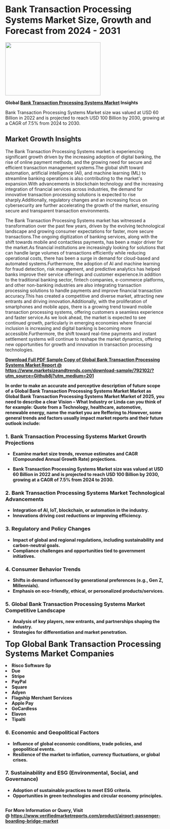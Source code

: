 <H1>Bank Transaction Processing Systems Market Size, Growth and Forecast from 2024 - 2031</H1><img class="aligncenter size-medium wp-image-584254" src="https://thirdeyenews.in/wp-content/uploads/2024/09/Global-Market-Research-300x168.jpeg" alt="" width="300" height="168" /><p><strong>Global&nbsp;<a href="https://www.marketsizeandtrends.com/download-sample/792102/?utm_source=Github8j?utm_medium=201">Bank Transaction Processing Systems Market</a> Insights</strong></p><p>Bank Transaction Processing Systems Market size was valued at USD 60 Billion in 2022 and is projected to reach USD 100 Billion by 2030, growing at a CAGR of 7.5% from 2024 to 2030.</p><p><h2>Market Growth Insights</h2> <p>The Bank Transaction Processing Systems market is experiencing significant growth driven by the increasing adoption of digital banking, the rise of online payment methods, and the growing need for secure and efficient transaction management systems.The global shift toward automation, artificial intelligence (AI), and machine learning (ML) to streamline banking operations is also contributing to the market's expansion.With advancements in blockchain technology and the increasing integration of financial services across industries, the demand for innovative transaction processing solutions is expected to rise sharply.Additionally, regulatory changes and an increasing focus on cybersecurity are further accelerating the growth of the market, ensuring secure and transparent transaction environments.</p> <p><strong><a href="#"></a></strong></p> <p>The Bank Transaction Processing Systems market has witnessed a transformation over the past few years, driven by the evolving technological landscape and growing consumer expectations for faster, more secure transactions.The ongoing digitization of banking services, along with the shift towards mobile and contactless payments, has been a major driver for the market.As financial institutions are increasingly looking for solutions that can handle large volumes of transactions efficiently while reducing operational costs, there has been a surge in demand for cloud-based and automated systems.Furthermore, the adoption of AI and machine learning for fraud detection, risk management, and predictive analytics has helped banks improve their service offerings and customer experience.In addition to the traditional banking sector, fintech companies, e-commerce platforms, and other non-banking industries are also integrating transaction processing solutions to handle payments and improve financial transaction accuracy.This has created a competitive and diverse market, attracting new entrants and driving innovation.Additionally, with the proliferation of smartphones and mobile apps, there is a growing trend toward mobile transaction processing systems, offering customers a seamless experience and faster service.As we look ahead, the market is expected to see continued growth, particularly in emerging economies where financial inclusion is increasing and digital banking is becoming more accessible.Furthermore, the shift toward real-time payments and instant settlement systems will continue to reshape the market dynamics, offering new opportunities for growth and innovation in transaction processing technologies.</p> <p><strong><a href="#"></p><p><span class=""><strong>Download Full PDF Sample Copy of Global Bank Transaction Processing Systems Market Report</strong> @ <a href="https://www.marketsizeandtrends.com/download-sample/792102/?utm_source=Github8j?utm_medium=201" target="_blank">https://www.marketsizeandtrends.com/download-sample/792102/?utm_source=Github8j?utm_medium=201</a></span></p><p>In order to make an accurate and perceptive description of future scope of a Global&nbsp;Bank Transaction Processing Systems Market Market as Global&nbsp;Bank Transaction Processing Systems Market Market of 2025, you need to describe a clear Vision &ndash; What Industry or Linda can you think of for example: Quote from a Technology, healthcare, automotive, renewable energy, name the market you are Reffering to.However, some general trends and factors usually impact market reports and their future outlook include:</p><h3>1.&nbsp;<strong>Bank Transaction Processing Systems Market Growth Projections</strong></h3><ul><li>Examine market size trends, revenue estimates and CAGR (Compounded Annual Growth Rate) projections.</li><li><p>Bank Transaction Processing Systems Market size was valued at USD 60 Billion in 2022 and is projected to reach USD 100 Billion by 2030, growing at a CAGR of 7.5% from 2024 to 2030.</p></li></ul><h3>2.&nbsp;<strong>Bank Transaction Processing Systems Market Technological Advancements</strong></h3><ul><li>Integration of AI, IoT, blockchain, or automation in the industry.</li><li>Innovations driving cost reductions or improving efficiency.</li></ul><h3>3.&nbsp;<strong>Regulatory and Policy Changes</strong></h3><ul><li>Impact of global and regional regulations, including sustainability and carbon-neutral goals.</li><li>Compliance challenges and opportunities tied to government initiatives.</li></ul><h3>4.&nbsp;<strong>Consumer Behavior Trends</strong></h3><ul><li>Shifts in demand influenced by generational preferences (e.g., Gen Z, Millennials).</li><li>Emphasis on eco-friendly, ethical, or personalized products/services.</li></ul><h3>5.&nbsp;<strong>Global Bank Transaction Processing Systems Market Competitive Landscape</strong></h3><ul><li>Analysis of key players, new entrants, and partnerships shaping the industry.</li><li>Strategies for differentiation and market penetration.</li></ul><p data-pm-slice="1 1 []"><span style="color: inherit; font-family: inherit; font-size: 25px;">Top Global Bank Transaction Processing Systems Market Companies</span></p><div class="" data-test-id=""><p><li>Risco Software Sp</li><li> Due</li><li> Stripe</li><li> PayPal</li><li> Square</li><li> Adyen</li><li> Flagship Merchant Services</li><li> Apple Pay</li><li> GoCardless</li><li> Elavon</li><li> Tipalti</li></p></div><h3>6.&nbsp;<strong>Economic and Geopolitical Factors</strong></h3><ul><li>Influence of global economic conditions, trade policies, and geopolitical events.</li><li>Resilience of the market to inflation, currency fluctuations, or global crises.</li></ul><h3>7.&nbsp;<strong>Sustainability and ESG (Environmental, Social, and Governance)</strong></h3><ul><li>Adoption of sustainable practices to meet ESG criteria.</li><li>Opportunities in green technologies and circular economy principles.</li></ul><h2><strong style="font-size: 14px;">For More Information or Query, Visit @&nbsp;</strong><a style="background-color: #ffffff; font-size: 14px;" href="https://www.marketsizeandtrends.com/report/bank-transaction-processing-systems-market/" target="_blank">https://www.verifiedmarketreports.com/product/airport-passenger-boarding-bridge-market</a></h2>